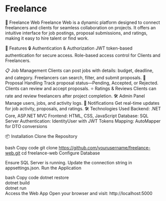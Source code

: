 # Freelance

🎨 Freelance Web
Freelance Web is a dynamic platform designed to connect freelancers and clients for seamless collaboration on projects. It offers an intuitive interface for job postings, proposal submissions, and ratings, making it easy to hire talent or find work.

🚀 Features
🔒 Authentication & Authorization
JWT token-based authentication for secure access.
Role-based access control for Clients and Freelancers.

📋 Job Management
Clients can post jobs with details: budget, deadline, and category.
Freelancers can search, filter, and submit proposals.
📧 Proposal Handling
Track proposal status—Pending, Accepted, or Rejected.
Clients can review and accept proposals.
⭐ Ratings & Reviews
Clients can rate and review freelancers after project completion.
🛠️ Admin Panel
Manage users, jobs, and activity logs.
🔔 Notifications
Get real-time updates for job activity, proposals, and ratings.
🛠️ Technologies Used
Backend: .NET Core, ASP.NET MVC
Frontend: HTML, CSS, JavaScript
Database: SQL Server
Authentication: IdentityUser with JWT Tokens
Mapping: AutoMapper for DTO conversions

📦 Installation
Clone the Repository

bash
Copy code
git clone https://github.com/yourusername/freelance-web.git
cd freelance-web
Configure Database

Ensure SQL Server is running.
Update the connection string in appsettings.json.
Run the Application

bash
Copy code
dotnet restore  
dotnet build  
dotnet run  
Access the Web App
Open your browser and visit:
http://localhost:5000

